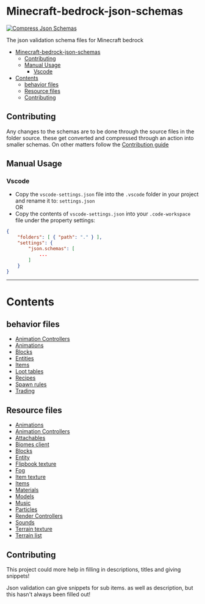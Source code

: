 # Minecraft-bedrock-json-schemas

[![Compress Json Schemas](https://github.com/Blockception/Minecraft-bedrock-json-schemas/actions/workflows/compress-json-schemas.yml/badge.svg?event=status)](https://github.com/Blockception/Minecraft-bedrock-json-schemas/actions/workflows/compress-json-schemas.yml)

The json validation schema files for Minecraft bedrock

- [Minecraft-bedrock-json-schemas](#minecraft-bedrock-json-schemas)
	- [Contributing](#contributing)
	- [Manual Usage](#manual-usage)
		- [Vscode](#vscode)
- [Contents](#contents)
	- [behavior files](#behavior-files)
	- [Resource files](#resource-files)
	- [Contributing](#contributing-1)

## Contributing

Any changes to the schemas are to be done through the source files in the folder source. these get converted and compressed through an action into smaller schemas. On other matters
follow the [Contribution guide](CONTRIBUTING.md)

## Manual Usage

### Vscode

- Copy the `vscode-settings.json` file into the `.vscode` folder in your project and rename it to: `settings.json`  
  OR
- Copy the contents of `vscode-settings.json` into your `.code-workspace` file under the property settings:

```json
{
	"folders": [ { "path": "." } ],
	"settings": {
		"json.schemas": [
			...
		]
	}
}
```

---

# Contents

## behavior files

- [Animation Controllers](behavior/animation_controllers/animation_controller.json)
- [Animations](behavior/animations/animations.json)
- [Blocks](behavior/blocks/blocks.json)
- [Entities](behavior/entities/entities.json)
- [Items](behavior/items/items.json)
- [Loot tables](behavior/loot_tables/loot_tables.json)
- [Recipes](behavior/recipes/recipes.json)
- [Spawn rules](behavior/spawn_rules/spawn_rules.json)
- [Trading](behavior/trading/trading.json)

## Resource files

- [Animations](resource/animations/animations.json)
- [Animation Controllers](resource/animation_controllers/animation_controller.json)
- [Attachables](resource/attachables/attachables.json)
- [Biomes client](resource/biomes_client.json)
- [Blocks](resource/blocks.json)
- [Entity](resource/entity/entities.json)
- [Flipbook texture](resource/textures/flipbook_textures.json)
- [Fog](resource/fog/fog.json)
- [Item texture](resource/textures/item_texture.json)
- [Items](resource/items/items.json)
- [Materials](resource/materials/materials.json)
- [Models](resource/models/entity/model_entity.json)
- [Music](resource/sounds/music_definitions.json)
- [Particles](resource/particles/particles.json)
- [Render Controllers](resource/render_controllers/render_controllers.json)
- [Sounds](resource/sounds/sound_definitions.json)
- [Terrain texture](resource/textures/terrain_texture.json)
- [Terrain list](resource/textures/texture_list.json)

## Contributing

This project could more help in filling in descriptions, titles and giving snippets!

Json validation can give snippets for sub items. as well as description, but this hasn't always been filled out!
